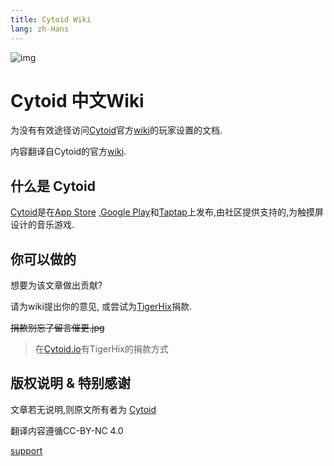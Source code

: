 ```yaml
---
title: Cytoid Wiki
lang: zh-Hans
---
```


![img](/site-source/pic/sayaka_thumb.png ":no-zoom")
# Cytoid 中文Wiki

为没有有效途径访问[Cytoid](https://cytoid.io/)官方[wiki](https://sites.google.com/site/cytoidcommunity/home)的玩家设置的文档.

内容翻译自Cytoid的官方[wiki](https://sites.google.com/site/cytoidcommunity/home).

## 什么是 Cytoid

[Cytoid](https://cytoid.io/)是在[App Store](https://itunes.apple.com/us/app/cytoid/id1266582726) ,[Google Play](https://play.google.com/store/apps/details?id=me.tigerhix.cytoid)和[Taptap](https://www.taptap.com/app/158749)上发布,由社区提供支持的,为触摸屏设计的音乐游戏.

## 你可以做的

想要为该文章做出贡献? 

请为wiki提出你的意见, 或尝试为[TigerHix](https://github.com/tigerhix/)捐款.

~~捐款别忘了留言催更.jpg~~ 

> 在[Cytoid.io](https://cytoid.io)有TigerHix的捐款方式

## 版权说明 & 特别感谢

文章若无说明,则原文所有者为 [Cytoid](https://github.com/Cytoid/Cytoid)

翻译内容遵循CC-BY-NC 4.0

[support](./site-source/part/support.md ':include')